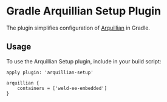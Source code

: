 # Gradle Arquillian Setup Plugin

The plugin simplifies configuration of [Arquillian](http://www.arquillian.org) in Gradle.

## Usage

To use the Arquillian Setup plugin, include in your build script:

    apply plugin: 'arquillian-setup'
    
    arquillian {
        containers = ['weld-ee-embedded']
    }

